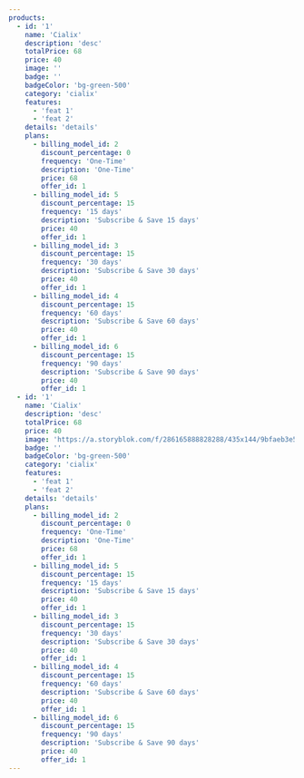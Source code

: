 ```yaml
---
products:
  - id: '1'
    name: 'Cialix'
    description: 'desc'
    totalPrice: 68
    price: 40
    image: ''
    badge: ''
    badgeColor: 'bg-green-500'
    category: 'cialix'
    features:
      - 'feat 1'
      - 'feat 2'
    details: 'details'
    plans:
      - billing_model_id: 2
        discount_percentage: 0
        frequency: 'One-Time'
        description: 'One-Time'
        price: 68
        offer_id: 1
      - billing_model_id: 5
        discount_percentage: 15
        frequency: '15 days'
        description: 'Subscribe & Save 15 days'
        price: 40
        offer_id: 1
      - billing_model_id: 3
        discount_percentage: 15
        frequency: '30 days'
        description: 'Subscribe & Save 30 days'
        price: 40
        offer_id: 1
      - billing_model_id: 4
        discount_percentage: 15
        frequency: '60 days'
        description: 'Subscribe & Save 60 days'
        price: 40
        offer_id: 1
      - billing_model_id: 6
        discount_percentage: 15
        frequency: '90 days'
        description: 'Subscribe & Save 90 days'
        price: 40
        offer_id: 1
  - id: '1'
    name: 'Cialix'
    description: 'desc'
    totalPrice: 68
    price: 40
    image: 'https://a.storyblok.com/f/286165888828288/435x144/9bfaeb3e51/logo-light-transparent.png'
    badge: ''
    badgeColor: 'bg-green-500'
    category: 'cialix'
    features:
      - 'feat 1'
      - 'feat 2'
    details: 'details'
    plans:
      - billing_model_id: 2
        discount_percentage: 0
        frequency: 'One-Time'
        description: 'One-Time'
        price: 68
        offer_id: 1
      - billing_model_id: 5
        discount_percentage: 15
        frequency: '15 days'
        description: 'Subscribe & Save 15 days'
        price: 40
        offer_id: 1
      - billing_model_id: 3
        discount_percentage: 15
        frequency: '30 days'
        description: 'Subscribe & Save 30 days'
        price: 40
        offer_id: 1
      - billing_model_id: 4
        discount_percentage: 15
        frequency: '60 days'
        description: 'Subscribe & Save 60 days'
        price: 40
        offer_id: 1
      - billing_model_id: 6
        discount_percentage: 15
        frequency: '90 days'
        description: 'Subscribe & Save 90 days'
        price: 40
        offer_id: 1
---
```

